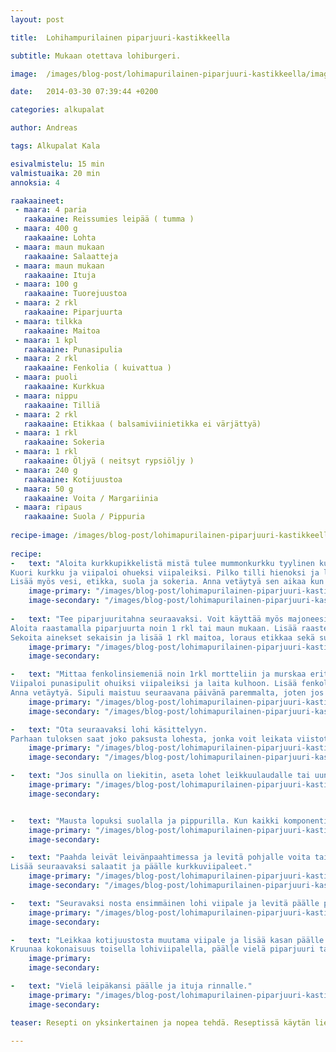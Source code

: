 ```yaml
---
layout: post

title:	Lohihampurilainen piparjuuri-kastikkeella

subtitle: Mukaan otettava lohiburgeri.

image:	/images/blog-post/lohimapurilainen-piparjuuri-kastikkeella/images/lohiburgeri_16.jpg

date:	2014-03-30 07:39:44 +0200

categories: alkupalat

author: Andreas

tags: Alkupalat Kala

esivalmistelu: 15 min
valmistuaika: 20 min
annoksia: 4

raakaaineet:
 - maara: 4 paria	
   raakaaine: Reissumies leipää ( tumma )
 - maara: 400 g	
   raakaaine: Lohta
 - maara: maun mukaan	
   raakaaine: Salaatteja
 - maara: maun mukaan	
   raakaaine: Ituja
 - maara: 100 g	
   raakaaine: Tuorejuustoa
 - maara: 2 rkl	
   raakaaine: Piparjuurta
 - maara: tilkka	
   raakaaine: Maitoa
 - maara: 1 kpl	
   raakaaine: Punasipulia
 - maara: 2 rkl	
   raakaaine: Fenkolia ( kuivattua )
 - maara: puoli	
   raakaaine: Kurkkua
 - maara: nippu	
   raakaaine: Tilliä
 - maara: 2 rkl	
   raakaaine: Etikkaa ( balsamiviinietikka ei värjättyä)
 - maara: 1 rkl	
   raakaaine: Sokeria
 - maara: 1 rkl	
   raakaaine: Öljyä ( neitsyt rypsiöljy )
 - maara: 240 g	
   raakaaine: Kotijuustoa
 - maara: 50 g	
   raakaaine: Voita / Margariinia
 - maara: ripaus	
   raakaaine: Suola / Pippuria
   
recipe-image: /images/blog-post/lohimapurilainen-piparjuuri-kastikkeella/images/lohiburgeri_01.jpg  
 
recipe:   
-   text: "Aloita kurkkupikkelistä mistä tulee mummonkurkku tyylinen kurkkusalaatti.
Kuori kurkku ja viipaloi ohueksi viipaleiksi. Pilko tilli hienoksi ja lisää kurkkuviipaleiden sekaan.
Lisää myös vesi, etikka, suola ja sokeria. Anna vetäytyä sen aikaa kun saat muut ainekset tehtyä."
    image-primary: "/images/blog-post/lohimapurilainen-piparjuuri-kastikkeella/images/lohiburgeri_01.jpg"
    image-secondary: "/images/blog-post/lohimapurilainen-piparjuuri-kastikkeella/images/lohiburgeri_02.jpg"
    
-   text: "Tee piparjuuritahna seuraavaksi. Voit käyttää myös majoneesia korvaamaan tuorejuuston.
Aloita raastamalla piparjuurta noin 1 rkl tai maun mukaan. Lisää raastesekoitus astiaan. Lisää joukoon 2 rkl maustamatonta tuorejuustoa.
Sekoita ainekset sekaisin ja lisää 1 rkl maitoa, loraus etikkaa sekä suolaa ja pippuria. Anna vetäytyä."
    image-primary: "/images/blog-post/lohimapurilainen-piparjuuri-kastikkeella/images/lohiburgeri_04.jpg"
    image-secondary: 

-   text: "Mittaa fenkolinsiemeniä noin 1rkl mortteliin ja murskaa erittäin hienoksi.
Viipaloi punasipulit ohuiksi viipaleiksi ja laita kulhoon. Lisää fenkoli jauhe sipulien joukoon ja kaada päälle rypsiöljyä, etikkaa ja mausta suolalla.
Anna vetäytyä. Sipuli maistuu seuraavana päivänä paremmalta, joten jos mahdollista, tee se jo edellisenä päivänä."
    image-primary: "/images/blog-post/lohimapurilainen-piparjuuri-kastikkeella/images/lohiburgeri_05.jpg"
    image-secondary: "/images/blog-post/lohimapurilainen-piparjuuri-kastikkeella/images/lohiburgeri_08.jpg"

-   text: "Ota seuraavaksi lohi käsittelyyn.
Parhaan tuloksen saat joko paksusta lohesta, jonka voit leikata viistottain halki tai sitten ohuesta fileestä."
    image-primary: "/images/blog-post/lohimapurilainen-piparjuuri-kastikkeella/images/lohiburgeri_06.jpg"
    image-secondary: "/images/blog-post/lohimapurilainen-piparjuuri-kastikkeella/images/lohiburgeri_07.jpg"

-   text: "Jos sinulla on liekitin, aseta lohet leikkuulaudalle tai uunipellille. Aloita liekittäminen. Paahda lohta niin kauan, että se on saannut hyvän värin ja valkuaisnesteet tulevat pintaan. Tai vaihtoehtoisesti paista lohia pannulla tai uunissa haluttuun kypsyyteen."
    image-primary: "/images/blog-post/lohimapurilainen-piparjuuri-kastikkeella/images/lohiburgeri_09.jpg"
    image-secondary: 


-   text: "Mausta lopuksi suolalla ja pippurilla. Kun kaikki komponentit ovat valmiina, aloita hampurilaisen kokoamisen."
    image-primary: "/images/blog-post/lohimapurilainen-piparjuuri-kastikkeella/images/lohiburgeri_10.jpg"
    image-secondary: 

-   text: "Paahda leivät leivänpaahtimessa ja levitä pohjalle voita tai margariinia.
Lisää seuraavaksi salaatit ja päälle kurkkuviipaleet."
    image-primary: "/images/blog-post/lohimapurilainen-piparjuuri-kastikkeella/images/lohiburgeri_11.jpg"
    image-secondary: "/images/blog-post/lohimapurilainen-piparjuuri-kastikkeella/images/lohiburgeri_12.jpg"

-   text: "Seuravaksi nosta ensimmäinen lohi viipale ja levitä päälle piparjuuritahna."
    image-primary: "/images/blog-post/lohimapurilainen-piparjuuri-kastikkeella/images/lohiburgeri_14.jpg"
    image-secondary: 

-   text: "Leikkaa kotijuustosta muutama viipale ja lisää kasan päälle juusto ja ituja.
Kruunaa kokonaisuus toisella lohiviipalella, päälle vielä piparjuuri tahnaa ja kurkkupikkelsi viipaleita."
    image-primary: 
    image-secondary: 

-   text: "Vielä leipäkansi päälle ja ituja rinnalle."
    image-primary: "/images/blog-post/lohimapurilainen-piparjuuri-kastikkeella/images/lohiburgeri_15.jpg"
    image-secondary: 

teaser: Resepti on yksinkertainen ja nopea tehdä. Reseptissä käytän liekittäjää, joka on kätevä tapa kypsentää tai antaa raaka-aineelle väriä. Voit käyttää myös uunia tai paistinpannua lohen kypsentämiseen. Lohta lukuun ottamatta hampurilaisen muut komponentit, eli piparjuuritahna, kurkkupikkelsi ja sipulit olisi hyvä tehdä edellisenä päivänä, jotta maut ehtii tiivistyä. 

---
```

